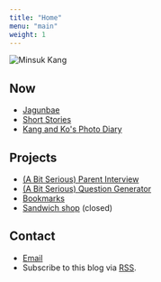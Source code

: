 ```yaml
---
title: "Home"
menu: "main"
weight: 1
---
```


![Minsuk Kang](https://mataroa.blog/images/3d2e27a1.jpeg "Minsuk Kang")

## Now
- [Jagunbae](https://en.jagunbae.com)
- [Short Stories](https://kangminsuk.com/stories/)
- [Kang and Ko's Photo Diary](https://us.jagunbae.com)

## Projects
- [(A Bit Serious) Parent Interview](https://kangminsuk.com/interview/)
- [(A Bit Serious) Question Generator](https://kangminsuk.com/conversation/)
- [Bookmarks](https://links.kangminsuk.com/bookmarks/shared)
- [Sandwich shop](https://reviews.cheesylazy.com/) (closed)

## Contact
- [Email](https://letterbird.co/kang)
- Subscribe to this blog via [RSS](https://kangminsuk.com/blog/index.xml).